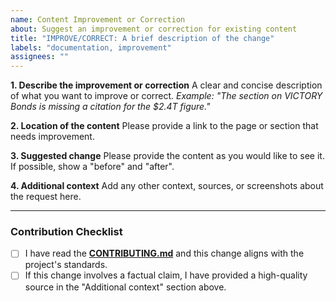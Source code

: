 ```yaml
---
name: Content Improvement or Correction
about: Suggest an improvement or correction for existing content
title: "IMPROVE/CORRECT: A brief description of the change"
labels: "documentation, improvement"
assignees: ""
---
```


**1. Describe the improvement or correction**
A clear and concise description of what you want to improve or correct.
_Example: "The section on VICTORY Bonds is missing a citation for the $2.4T figure."_

**2. Location of the content**
Please provide a link to the page or section that needs improvement.

**3. Suggested change**
Please provide the content as you would like to see it. If possible, show a "before" and "after".

**4. Additional context**
Add any other context, sources, or screenshots about the request here.

---

### Contribution Checklist

- [ ] I have read the [**CONTRIBUTING.md**](../CONTRIBUTING.md) and this change aligns with the project's standards.
- [ ] If this change involves a factual claim, I have provided a high-quality source in the "Additional context" section above.
